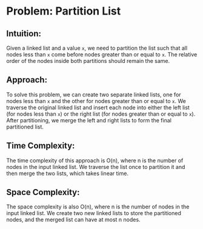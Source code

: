 # Problem: Partition List

## Intuition:
Given a linked list and a value `x`, we need to partition the list such that all nodes less than `x` come before nodes greater than or equal to `x`. The relative order of the nodes inside both partitions should remain the same.

## Approach:
To solve this problem, we can create two separate linked lists, one for nodes less than `x` and the other for nodes greater than or equal to `x`. We traverse the original linked list and insert each node into either the left list (for nodes less than `x`) or the right list (for nodes greater than or equal to `x`). After partitioning, we merge the left and right lists to form the final partitioned list.

## Time Complexity:
The time complexity of this approach is O(n), where n is the number of nodes in the input linked list. We traverse the list once to partition it and then merge the two lists, which takes linear time.

## Space Complexity:
The space complexity is also O(n), where n is the number of nodes in the input linked list. We create two new linked lists to store the partitioned nodes, and the merged list can have at most n nodes.
